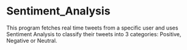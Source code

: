 # Sentiment_Analysis
This program fetches real time tweets from a specific user and uses Sentiment Analysis to classify their tweets into 3 categories: Positive, Negative or Neutral. 
